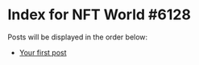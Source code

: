 # Index for NFT World #6128
Posts will be displayed in the order below:

- [Your first post](./001-first.md)

